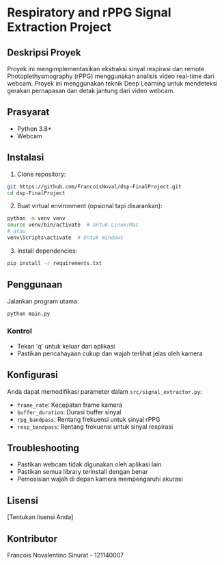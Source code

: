 # Respiratory and rPPG Signal Extraction Project

## Deskripsi Proyek
Proyek ini mengimplementasikan ekstraksi sinyal respirasi dan remote Photoplethysmography (rPPG) menggunakan analisis video real-time dari webcam. Proyek ini menggunakan teknik Deep Learning untuk mendeteksi gerakan pernapasan dan detak jantung dari video webcam.

## Prasyarat
- Python 3.8+
- Webcam

## Instalasi

1. Clone repository:
```bash
git https://github.com/FrancoisNoval/dsp-FinalProject.git
cd dsp-FinalProject
```

2. Buat virtual environment (opsional tapi disarankan):
```bash
python -m venv venv
source venv/bin/activate  # Untuk Linux/Mac
# atau
venv\Scripts\activate  # Untuk Windows
```

3. Install dependencies:
```bash
pip install -r requirements.txt
```

## Penggunaan

Jalankan program utama:
```bash
python main.py
```

### Kontrol
- Tekan 'q' untuk keluar dari aplikasi
- Pastikan pencahayaan cukup dan wajah terlihat jelas oleh kamera

## Konfigurasi

Anda dapat memodifikasi parameter dalam `src/signal_extractor.py`:
- `frame_rate`: Kecepatan frame kamera
- `buffer_duration`: Durasi buffer sinyal
- `rpg_bandpass`: Rentang frekuensi untuk sinyal rPPG
- `resp_bandpass`: Rentang frekuensi untuk sinyal respirasi

## Troubleshooting
- Pastikan webcam tidak digunakan oleh aplikasi lain
- Pastikan semua library terinstall dengan benar
- Pemosisian wajah di depan kamera mempengaruhi akurasi

## Lisensi
[Tentukan lisensi Anda]

## Kontributor
Francois Novalentino Sinurat - 121140007